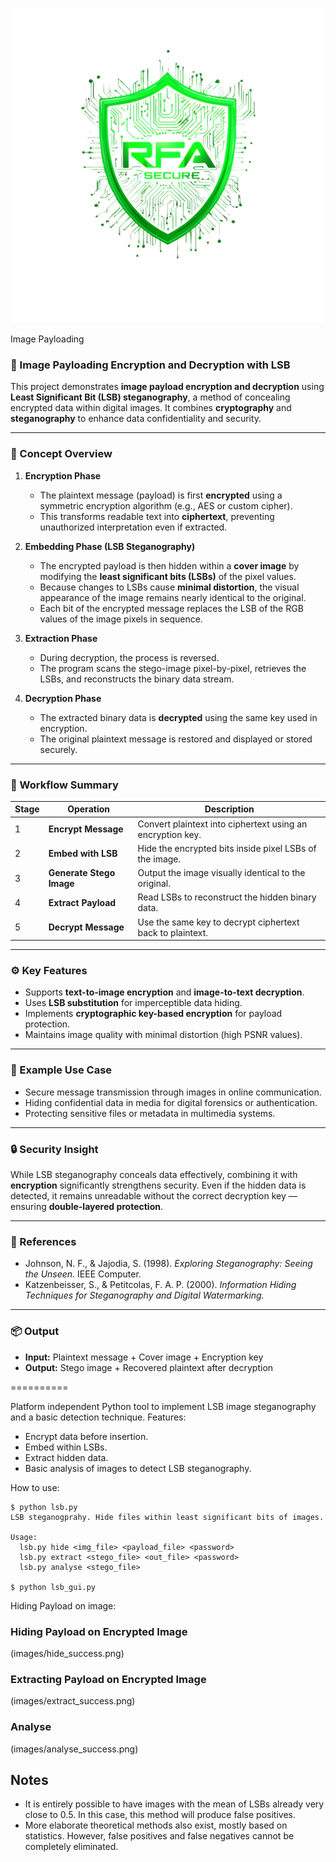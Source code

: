 ![logo](images/logo.png)


Image Payloading

### 🔐 Image Payloading Encryption and Decryption with LSB

This project demonstrates **image payload encryption and decryption** using **Least Significant Bit (LSB) steganography**, a method of concealing encrypted data within digital images. It combines **cryptography** and **steganography** to enhance data confidentiality and security.

---

### 🧠 Concept Overview

1. **Encryption Phase**

   * The plaintext message (payload) is first **encrypted** using a symmetric encryption algorithm (e.g., AES or custom cipher).
   * This transforms readable text into **ciphertext**, preventing unauthorized interpretation even if extracted.

2. **Embedding Phase (LSB Steganography)**

   * The encrypted payload is then hidden within a **cover image** by modifying the **least significant bits (LSBs)** of the pixel values.
   * Because changes to LSBs cause **minimal distortion**, the visual appearance of the image remains nearly identical to the original.
   * Each bit of the encrypted message replaces the LSB of the RGB values of the image pixels in sequence.

3. **Extraction Phase**

   * During decryption, the process is reversed.
   * The program scans the stego-image pixel-by-pixel, retrieves the LSBs, and reconstructs the binary data stream.

4. **Decryption Phase**

   * The extracted binary data is **decrypted** using the same key used in encryption.
   * The original plaintext message is restored and displayed or stored securely.

---

### 🔄 Workflow Summary

| Stage | Operation                | Description                                                |
| ----- | ------------------------ | ---------------------------------------------------------- |
| 1     | **Encrypt Message**      | Convert plaintext into ciphertext using an encryption key. |
| 2     | **Embed with LSB**       | Hide the encrypted bits inside pixel LSBs of the image.    |
| 3     | **Generate Stego Image** | Output the image visually identical to the original.       |
| 4     | **Extract Payload**      | Read LSBs to reconstruct the hidden binary data.           |
| 5     | **Decrypt Message**      | Use the same key to decrypt ciphertext back to plaintext.  |

---

### ⚙️ Key Features

* Supports **text-to-image encryption** and **image-to-text decryption**.
* Uses **LSB substitution** for imperceptible data hiding.
* Implements **cryptographic key-based encryption** for payload protection.
* Maintains image quality with minimal distortion (high PSNR values).

---

### 🧩 Example Use Case

* Secure message transmission through images in online communication.
* Hiding confidential data in media for digital forensics or authentication.
* Protecting sensitive files or metadata in multimedia systems.

---

### 🔒 Security Insight

While LSB steganography conceals data effectively, combining it with **encryption** significantly strengthens security. Even if the hidden data is detected, it remains unreadable without the correct decryption key — ensuring **double-layered protection**.

---

### 🧾 References

* Johnson, N. F., & Jajodia, S. (1998). *Exploring Steganography: Seeing the Unseen.* IEEE Computer.
* Katzenbeisser, S., & Petitcolas, F. A. P. (2000). *Information Hiding Techniques for Steganography and Digital Watermarking.*

---

### 📦 Output

* **Input:** Plaintext message + Cover image + Encryption key
* **Output:** Stego image + Recovered plaintext after decryption

==========

Platform independent Python tool to implement LSB image steganography and a basic detection technique. Features:

 - Encrypt data before insertion.
 - Embed within LSBs.
 - Extract hidden data.
 - Basic analysis of images to detect LSB steganography.

How to use:

    $ python lsb.py 
    LSB steganogprahy. Hide files within least significant bits of images.
    
    Usage:
      lsb.py hide <img_file> <payload_file> <password>
      lsb.py extract <stego_file> <out_file> <password>
      lsb.py analyse <stego_file>
    
    $ python lsb_gui.py 


 
Hiding Payload on image:

### Hiding Payload on Encrypted Image
(images/hide_success.png)


### Extracting Payload on Encrypted Image
(images/extract_success.png)

### Analyse
(images/analyse_success.png)





Notes
-----
 
 - It is entirely possible to have images with the mean of LSBs already very close to 0.5. In this case, this method will produce false positives.
 - More elaborate theoretical methods also exist, mostly based on statistics. However, false positives and false negatives cannot be completely eliminated.

